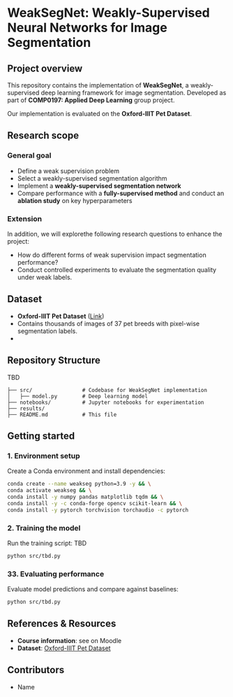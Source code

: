 # WeakSegNet: Weakly-Supervised Neural Networks for Image Segmentation

## Project overview
This repository contains the implementation of **WeakSegNet**, a weakly-supervised deep learning framework for image segmentation. Developed as part of **COMP0197: Applied Deep Learning** group project.

Our implementation is evaluated on the **Oxford-IIIT Pet Dataset**.

## Research scope
### General goal
- Define a weak supervision problem
- Select a weakly-supervised segmentation algorithm
- Implement a **weakly-supervised segmentation network**
- Compare performance with a **fully-supervised method** and conduct an **ablation study** on key hyperparameters

### Extension
In addition, we will explorethe following research questions to enhance the project:
- How do different forms of weak supervision impact segmentation performance?
- Conduct controlled experiments to evaluate the segmentation quality under weak labels.

## Dataset
- **Oxford-IIIT Pet Dataset** ([Link](https://www.robots.ox.ac.uk/~vgg/data/pets/))
- Contains thousands of images of 37 pet breeds with pixel-wise segmentation labels.
- 
## Repository Structure
TBD
```
├── src/                # Codebase for WeakSegNet implementation
│   ├── model.py        # Deep learning model
├── notebooks/          # Jupyter notebooks for experimentation
├── results/
├── README.md           # This file
```

## Getting started
### 1️. Environment setup
Create a Conda environment and install dependencies:
```sh
conda create --name weakseg python=3.9 -y && \
conda activate weakseg && \
conda install -y numpy pandas matplotlib tqdm && \
conda install -y -c conda-forge opencv scikit-learn && \
conda install -y pytorch torchvision torchaudio -c pytorch
```

### 2. Training the model
Run the training script: TBD
```sh
python src/tbd.py
```

### 33. Evaluating performance
Evaluate model predictions and compare against baselines:
```sh
python src/tbd.py
```

## References & Resources
- **Course information**: see on Moodle
- **Dataset**: [Oxford-IIIT Pet Dataset](https://www.robots.ox.ac.uk/~vgg/data/pets/)

## Contributors
- Name


